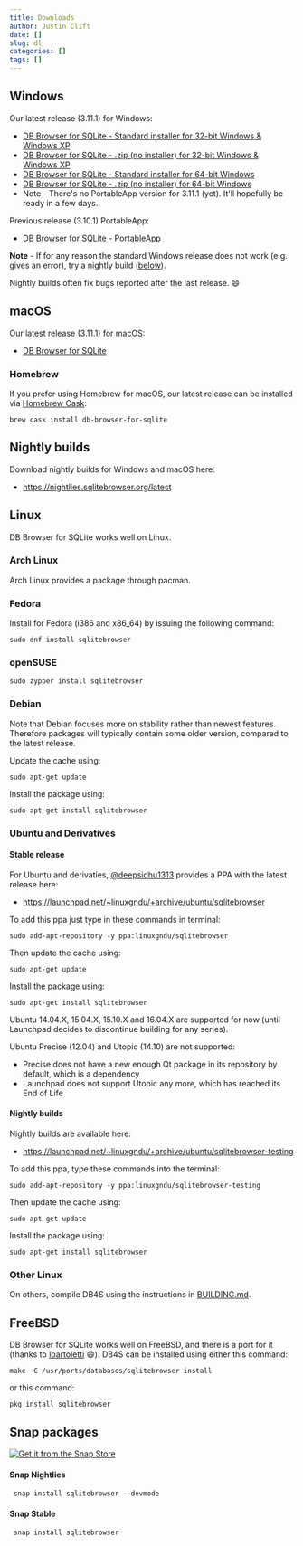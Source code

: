 ```yaml
---
title: Downloads
author: Justin Clift
date: []
slug: dl
categories: []
tags: []
---
```


## Windows

Our latest release (3.11.1) for Windows:

* [DB Browser for SQLite - Standard installer for 32-bit Windows & Windows XP](https://download.sqlitebrowser.org/DB.Browser.for.SQLite-3.11.1-win32.msi)
* [DB Browser for SQLite - .zip (no installer) for 32-bit Windows & Windows XP](https://download.sqlitebrowser.org/DB.Browser.for.SQLite-3.11.1-win32.zip)
* [DB Browser for SQLite - Standard installer for 64-bit Windows](https://download.sqlitebrowser.org/DB.Browser.for.SQLite-3.11.1-win64.msi)
* [DB Browser for SQLite - .zip (no installer) for 64-bit Windows](https://download.sqlitebrowser.org/DB.Browser.for.SQLite-3.11.1-win64.zip)
* Note - There's no PortableApp version for 3.11.1 (yet).  It'll hopefully be ready in a few days.

Previous release (3.10.1) PortableApp:

* [DB Browser for SQLite - PortableApp](https://download.sqlitebrowser.org/SQLiteDatabaseBrowserPortable_3.10.1_English.paf.exe)

**Note** - If for any reason the standard Windows release does not work
(e.g. gives an error), try a nightly build ([below](#nightly-builds)).

Nightly builds often fix bugs reported after the last release. :smile:

## macOS

Our latest release (3.11.1) for macOS:

* [DB Browser for SQLite](https://download.sqlitebrowser.org/DB.Browser.for.SQLite-3.11.1v2.dmg)

### Homebrew

If you prefer using Homebrew for macOS, our latest release can be installed via [Homebrew Cask](https://caskroom.github.io/ "Homebrew Cask"):

    brew cask install db-browser-for-sqlite

## Nightly builds

Download nightly builds for Windows and macOS here:

* https://nightlies.sqlitebrowser.org/latest

## Linux

DB Browser for SQLite works well on Linux.

### Arch Linux

Arch Linux provides a package through pacman.

### Fedora

Install for Fedora (i386 and x86_64) by issuing the following command:

    sudo dnf install sqlitebrowser
    
### openSUSE

    sudo zypper install sqlitebrowser

### Debian

Note that Debian focuses more on stability rather than newest features. Therefore packages will typically contain some older version, compared to the latest release.

Update the cache using:

    sudo apt-get update

Install the package using:

    sudo apt-get install sqlitebrowser


### Ubuntu and Derivatives

#### Stable release

For Ubuntu and derivaties, [@deepsidhu1313](https://github.com/deepsidhu1313)
provides a PPA with the latest release here:

* https://launchpad.net/~linuxgndu/+archive/ubuntu/sqlitebrowser

To add this ppa just type in these commands in terminal:

    sudo add-apt-repository -y ppa:linuxgndu/sqlitebrowser

Then update the cache using:

    sudo apt-get update

Install the package using:

    sudo apt-get install sqlitebrowser

Ubuntu 14.04.X, 15.04.X, 15.10.X and 16.04.X are supported for now (until
Launchpad decides to discontinue building for any series).

Ubuntu Precise (12.04) and Utopic (14.10) are not supported:
* Precise does not have a new enough Qt package in its repository by default,
  which is a dependency
* Launchpad does not support Utopic any more, which has reached its End of
  Life

#### Nightly builds

Nightly builds are available here:

* https://launchpad.net/~linuxgndu/+archive/ubuntu/sqlitebrowser-testing

To add this ppa, type these commands into the terminal:

    sudo add-apt-repository -y ppa:linuxgndu/sqlitebrowser-testing

Then update the cache using:

    sudo apt-get update

Install the package using:

    sudo apt-get install sqlitebrowser

### Other Linux

On others, compile DB4S using the instructions
in [BUILDING.md](https://github.com/sqlitebrowser/sqlitebrowser/blob/master/BUILDING.md#build-instructions-and-requirements).

## FreeBSD

DB Browser for SQLite works well on FreeBSD, and there is a port for it (thanks
to [lbartoletti](https://github.com/lbartoletti) :smile:).  DB4S can be installed
using either this command:

    make -C /usr/ports/databases/sqlitebrowser install

or this command:

    pkg install sqlitebrowser

## Snap packages

[![Get it from the Snap Store](https://snapcraft.io/static/images/badges/en/snap-store-black.svg)](https://snapcraft.io/sqlitebrowser)

#### Snap Nightlies

     snap install sqlitebrowser --devmode

#### Snap Stable

     snap install sqlitebrowser
